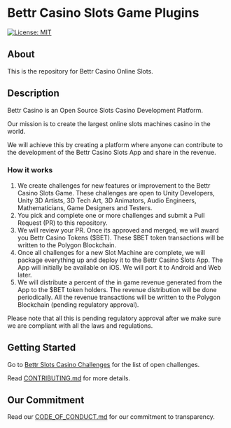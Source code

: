 # Bettr Casino Slots Game Plugins

[![License: MIT](https://img.shields.io/badge/License-MIT-yellow.svg)](https://opensource.org/licenses/MIT)

## About
This is the repository for Bettr Casino Online Slots.

## Description
Bettr Casino is an Open Source Slots Casino Development Platform. 

Our mission is to create the largest online slots machines casino in the world.

We will achieve this by creating a platform where anyone can contribute to the development of the Bettr Casino Slots App and share in the revenue.

### How it works
1. We create challenges for new features or improvement to the Bettr Casino Slots Game. These challenges are open to Unity Developers, Unity 3D Artists, 3D Tech Art, 3D Animators, Audio Engineers, Mathematicians, Game Designers and Testers.
2. You pick and complete one or more challenges and submit a Pull Request (PR) to this repository.
3. We will review your PR. Once its approved and merged, we will award you Bettr Casino Tokens ($BET). These $BET token transactions will be written to the Polygon Blockchain.
4. Once all challenges for a new Slot Machine are complete, we will package everything up and deploy it to the Bettr Casino Slots App. The App will initially be available on iOS. We will port it to Android and Web later.
5. We will distribute a percent of the in game revenue generated from the App to the $BET token holders. The revenue distribution will be done periodically. All the revenue transactions will be written to the Polygon Blockchain (pending regulatory approval).

Please note that all this is pending regulatory approval after we make sure we are compliant with all the laws and regulations.

## Getting Started

Go to [Bettr Slots Casino Challenges](https://bettr.casino) for the list of open challenges.

Read [CONTRIBUTING.md](CONTRIBUTING.md) for more details.

## Our Commitment
Read our [CODE_OF_CONDUCT.md](CODE_OF_CONDUCT.md) for our commitment to transparency.



